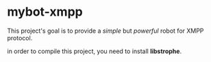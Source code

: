mybot-xmpp
==========

This project's goal is to provide a *simple* but *powerful* robot for XMPP protocol.

in order to compile this project, you need to install **libstrophe**.